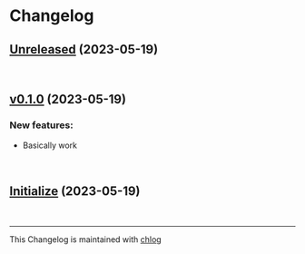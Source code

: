 # Changelog

## [Unreleased](#) (2023-05-19)

<br>

## [v0.1.0](#) (2023-05-19)

### New features:

- Basically work

<br>

## [Initialize](#) (2023-05-19)

<br>

<hr>

This Changelog is maintained with [chlog](https://github.com/ccmywish/chlog)

